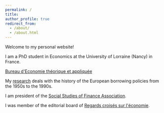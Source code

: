 ```yaml
---
permalink: /
title: 
author_profile: true
redirect_from: 
  - /about/
  - /about.html
---
```

Welcome to my personal website!

I am a PhD student in Economics at the University of Lorraine (Nancy) in France.


[Bureau d'Economie théorique et appliquée](https://www.beta-economics.fr/)



My [research](/research/) deals with the history of the European borrowing policies from the 1950s to the 1990s.


I am president of the [Social Studies of Finance Association](http://ssfa.free.fr/).

I was member of the editorial board of [Regards croisés sur l'économie](https://rce-revue.com/).
